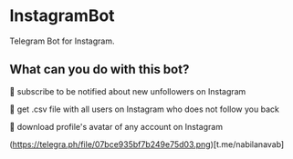 # InstagramBot
Telegram Bot for Instagram.

## What can you do with this bot?

🤞 subscribe to be notified about new unfollowers on Instagram

🤞 get .csv file with all users on Instagram who does not follow you back

🤞 download profile's avatar of any account on Instagram

(https://telegra.ph/file/07bce935bf7b249e75d03.png)[t.me/nabilanavab]
